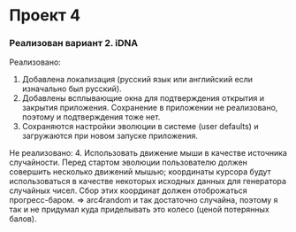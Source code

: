 # Проект 4

### Реализован вариант 2. iDNA

Реализовано:
1. Добавлена локализация (русский язык или английский если изначально был русский). 
2. Добавлены всплывающие окна для подтверждения открытия и закрытия приложения. Сохранение в приложении не реализовано, поэтому и подтверждения тоже нет.
3. Сохраняются настройки эволюции в системе (user defaults) и загружаются при новом запуске приложения.

Не реализовано:
4. Использовать движение мыши в качестве источника случайности. Перед стартом эволюции пользователю должен совершить несколько движений мышью; координаты курсора будут использоваться в качестве некоторых исходных данных для генератора случайных чисел. Сбор этих координат должен отоброжаться прогресс-баром.
=> arc4random и так достаточно случайна, поэтому я так и не придумал куда приделывать это колесо (ценой потерянных балов).